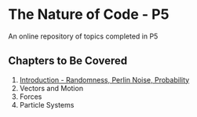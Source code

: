 # The Nature of Code - P5

An online repository of topics completed in P5

## Chapters to Be Covered
1. [Introduction - Randomness, Perlin Noise, Probability](01_introduction/)
2. Vectors and Motion
3. Forces
4. Particle Systems
